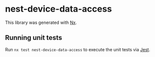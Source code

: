 # nest-device-data-access

This library was generated with [Nx](https://nx.dev).

## Running unit tests

Run `nx test nest-device-data-access` to execute the unit tests via [Jest](https://jestjs.io).
